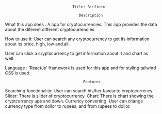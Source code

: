                                    Title: Bitfinex

                                      Description
What this app does : A app for cryptocurrencies. This app provides the data about the diferent different cryptocurrencies.

How to use it: User can search any cryptocurrency to get its information about its price, high, low and all. 

User can click a cryptocurrency to get information about it and chart as well.

Language : 'ReactJs' framework is used for this app and for styling tailwind CSS is used.

                                        Features
Searching functionality: User can search his/her favourite cryptocurrency.
Slider: There is slider of cryptocurrency.
Chart: There is chart showing the cryptcurrency ups and down.
Currency converting: User can change currency type from dollor to rupees, and from rupees to dollor.
